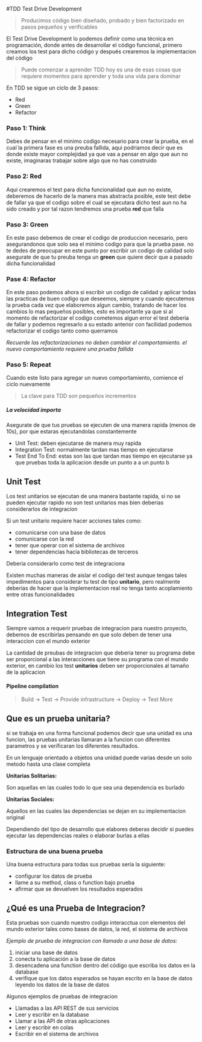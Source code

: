 #TDD Test Drive Development

> Producimos código bien diseñado, probado y bien factorizado en pasos pequeños y verificables

El Test Drive Development lo podemos definir como una técnica en programación, donde antes de desarrollar el código funcional, primero creamos los test para dicho código y después crearemos la implementacion del código

> Puede comenzar a aprender TDD hoy es una de esas cosas que requiere momentos para aprender y toda una vida para dominar

En TDD se sigue un ciclo de 3 pasos:
- Red
- Green
- Refactor

### Paso 1: Think

Debes de pensar en el minimo codigo necesario para crear la prueba, en el cual la primera fase es una preuba fallida, aqui podriamos decir que es donde existe mayor complejidad ya que vas a pensar en algo que aun no existe, imaginaras trabajar sobre algo que no has construido

### Paso 2: Red

Aqui crearemos el test para dicha funcionalidad que aun no existe, deberemos de hacerlo de la manera mas abstracta posible, este test debe de fallar ya que el codigo sobre el cual se ejecutara dicho test aun no ha sido creado y por tal razon tendremos una prueba **red** que falla 

### Paso 3: Green

En este paso debemos de crear el codigo de produccion necesario, pero asegurandonos que solo sea el minimo codigo para que la prueba pase.
no te dedes de preocupar en este punto por escribir un codigo de calidad solo asegurate de que tu preuba tenga un **green** que quiere decir que a pasado dicha funcionalidad


### Pase 4: Refactor

En este paso podemos ahora si escribir un codigo de calidad y aplicar todas las practicas de buen codigo que deseemos, siempre y cuando ejecutemos la prueba cada vez que elaboremos algun cambio, tratando de hacer los cambios lo mas pequeños posibles, esto es importante ya que si al momento de refactorizar el codigo cometemos algun error el test deberia de fallar y podemos regresarlo a su estado anterior con facilidad podemos refactorizar el codigo tanto como querramos

*Recuerde las refactorizaciones no deben cambiar el comportamiento. el nuevo comportamiento requiere una prueba fallida*

### Paso 5: Repeat

Cuando este listo para agregar un nuevo comportamiento, comience el ciclo nuevamente
> La clave para TDD son pequeños incrementos

##### La velocidad importa

Asegurate de que tus pruebas se ejecuten de una manera rapida (menos de 10s), por que estaras ejecutandolas constantemente

- Unit Test: deben ejecutarse de manera muy rapida
- Integration Test: normalmente tardan mas tiempo en ejecutarse
- Test End To End: estas son las que tardan mas tiempo en ejecutarse ya que pruebas toda la aplicacion desde un punto a a un punto b

## Unit Test

Los test unitarios se ejecutan de una manera bastante rapida, si no se pueden ejecutar rapido no son test unitarios mas bien deberias considerarlos de integracion

Si un test unitario requiere hacer acciones tales como:
- comunicarse con una base de datos
- comunicarse con la red
- tener que operar con el sistema de archivos
- tener dependencias hacia bibliotecas de terceros

Deberia considerarlo como test de integraciona

Existen muchas maneras de aislar el codigo del test aunque tengas tales impedimentos para considerar tu test de tipo **unitario**, pero realmente deberias de hacer que la implementacion real no tenga tanto acoplamiento entre otras funcionalidades

## Integration Test

Siempre vamos a requerir pruebas de integracion para nuestro proyecto, debemos de escribirlas pensando en que solo deben de tener una interaccion con el mundo exterior

La cantidad de preubas de integracion que deberia tener su programa debe ser proporcional a las interacciones que tiene su programa con el mundo exterior, en cambio los test **unitarios** deben ser proporcionales al tamaño de la aplicacion

#### Pipeline compilation
> Build -> Test -> Provide infrastructure -> Deploy -> Test More


## Que es un prueba unitaria?

si se trabaja en una forma funcional podemos decir que una unidad es una funcion, las pruebas unitarias llamaran a la funcion con diferentes parametros y se verificaran los diferentes resultados.

En un lenguaje orientado a objetos una unidad puede varias desde un solo metodo hasta una clase completa

**Unitarias Solitarias:**

Son aquellas en las cuales todo lo que sea una dependencia es burlado 

**Unitarias Sociales:**

Aquellos en las cuales las dependencias se dejan en su implementacion original

Dependiendo del tipo de desarrollo que elabores deberas decidir si puedes ejecutar las dependencias reales o elaborar burlas a ellas

### Estructura de una buena prueba

Una buena estructura para todas sus pruebas sería la siguiente:
* configurar los datos de prueba
* llame a su method, class o function bajo prueba
* afirmar que se devuelven los resultados esperados

## ¿Qué es una Prueba de Integracion?

Esta pruebas son cuando nuestro codigo interacctua con elementos del mundo exterior tales como bases de datos, la red, el sistema de archivos

*Ejemplo de prueba de integracion con llamado a una base de datos:*

1. iniciar una base de datos
2. conecta tu aplicación a la base de datos
3. desencadena una function dentro del código que escriba los datos en la database
4. verifique que los datos esperados se hayan escrito en la base de datos leyendo los datos de la base de datos

Algunos ejemplos de pruebas de integracion
* Llamadas a las API REST de sus servicios
* Leer y escribir en la database
* Llamar a las API de otras aplicaciones
* Leer y escribir en colas
* Escribir en el sistema de archivos

